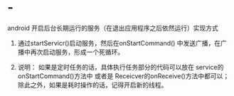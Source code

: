 # -
android 开启后台长期运行的服务（在退出应用程序之后依然运行）实现方式

1. 通过startServicr()启动服务，然后在onStartCommand() 中发送广播，在广播中再次启动服务，形成一个死循环。

2. 说明： 如果是定时任务的话，具体执行任务部分的代码可以放在 service的onStartCommand()方法中 或者是                 Receicver的onReceive()方法中都可以； 除此之外，如果是耗时操作的话，记得开启新的线程。
